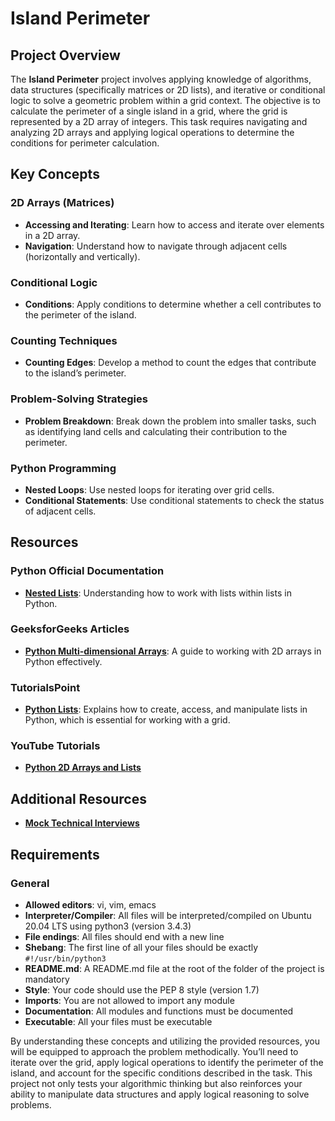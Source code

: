 # Island Perimeter

## Project Overview

The **Island Perimeter** project involves applying knowledge of algorithms, data structures (specifically matrices or 2D lists), and iterative or conditional logic to solve a geometric problem within a grid context. The objective is to calculate the perimeter of a single island in a grid, where the grid is represented by a 2D array of integers. This task requires navigating and analyzing 2D arrays and applying logical operations to determine the conditions for perimeter calculation.

## Key Concepts

### 2D Arrays (Matrices)
- **Accessing and Iterating**: Learn how to access and iterate over elements in a 2D array.
- **Navigation**: Understand how to navigate through adjacent cells (horizontally and vertically).

### Conditional Logic
- **Conditions**: Apply conditions to determine whether a cell contributes to the perimeter of the island.

### Counting Techniques
- **Counting Edges**: Develop a method to count the edges that contribute to the island’s perimeter.

### Problem-Solving Strategies
- **Problem Breakdown**: Break down the problem into smaller tasks, such as identifying land cells and calculating their contribution to the perimeter.

### Python Programming
- **Nested Loops**: Use nested loops for iterating over grid cells.
- **Conditional Statements**: Use conditional statements to check the status of adjacent cells.

## Resources

### Python Official Documentation
- **[Nested Lists](https://docs.python.org/3/tutorial/datastructures.html#nested-list-comprehensions)**: Understanding how to work with lists within lists in Python.

### GeeksforGeeks Articles
- **[Python Multi-dimensional Arrays](https://www.geeksforgeeks.org/python-using-2d-arrays-lists-the-right-way/)**: A guide to working with 2D arrays in Python effectively.

### TutorialsPoint
- **[Python Lists](https://www.tutorialspoint.com/python/python_lists.htm)**: Explains how to create, access, and manipulate lists in Python, which is essential for working with a grid.

### YouTube Tutorials
- **[Python 2D Arrays and Lists]()**

## Additional Resources
- **[Mock Technical Interviews](https://www.youtube.com/watch?v=fFgEM6CMQc4)**

## Requirements
### General

- **Allowed editors**: vi, vim, emacs
- **Interpreter/Compiler**: All files will be interpreted/compiled on Ubuntu 20.04 LTS using python3 (version 3.4.3)
- **File endings**: All files should end with a new line
- **Shebang**: The first line of all your files should be exactly `#!/usr/bin/python3`
- **README.md**: A README.md file at the root of the folder of the project is mandatory
- **Style**: Your code should use the PEP 8 style (version 1.7)
- **Imports**: You are not allowed to import any module
- **Documentation**: All modules and functions must be documented
- **Executable**: All your files must be executable

By understanding these concepts and utilizing the provided resources, you will be equipped to approach the problem methodically. You’ll need to iterate over the grid, apply logical operations to identify the perimeter of the island, and account for the specific conditions described in the task. This project not only tests your algorithmic thinking but also reinforces your ability to manipulate data structures and apply logical reasoning to solve problems.
